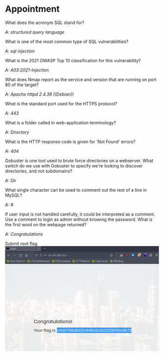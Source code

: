Appointment
==========================

What does the acronym SQL stand for? 

_A: structured query language_

What is one of the most common type of SQL vulnerabilities? 

_A: sql injection_

What is the 2021 OWASP Top 10 classification for this vulnerability? 

_A: A03:2021-Injection_

What does Nmap report as the service and version that are running on port 80 of the target? 

_A: Apache httpd 2.4.38 ((Debian))_

What is the standard port used for the HTTPS protocol? 

_A: 443_

What is a folder called in web-application terminology? 

_A: Directory_

What is the HTTP response code is given for 'Not Found' errors? 

_A: 404_

 Gobuster is one tool used to brute force directories on a webserver. What switch do we use with Gobuster to specify we're looking to discover directories, and not subdomains? 
 
 _A: Dir_
 
  What single character can be used to comment out the rest of a line in MySQL? 
  
  _A: #_
  
   If user input is not handled carefully, it could be interpreted as a comment. Use a comment to login as admin without knowing the password. What is the first word on the webpage returned? 
   
   _A: Congratulations_
   
   Submit root flag
   <br>
   <img src="https://github.com/5cr1ptK1dd133/HackTheBox_walktroughs/blob/main/Starting_Point/Tier_1/Appointment/screenshots/Captura%20de%20tela%20de%202024-01-08%2013-59-25.png?raw=true">
           
